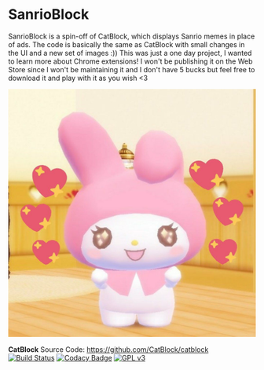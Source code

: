 
SanrioBlock
========
SanrioBlock is a spin-off of CatBlock, which displays Sanrio memes in place of ads. The code is basically the same as CatBlock with small changes in the UI and a new set of images :)) This was just a one day project, I wanted to learn more about Chrome extensions! I won't be publishing it on the Web Store since I won't be maintaining it and I don't have 5 bucks but feel free to download it and play with it as you wish <3

![alt text](readmeimg.jpg)

**CatBlock**
Source Code: https://github.com/CatBlock/catblock
[![Build Status](https://travis-ci.org/CatBlock/catblock.svg?branch=master)](https://travis-ci.org/CatBlock/catblock)
[![Codacy Badge](https://api.codacy.com/project/badge/Grade/cc8d000f77bb427caa8b0293d9b5d225)](https://www.codacy.com/app/tomastaro/catblock?utm_source=github.com&amp;utm_medium=referral&amp;utm_content=CatBlock/catblock&amp;utm_campaign=Badge_Grade)
[![GPL v3](https://img.shields.io/badge/License-GPLv3-blue.svg)](https://github.com/CatBlock/catblock/blob/master/LICENSE.txt)
